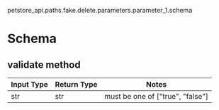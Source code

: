 petstore_api.paths.fake.delete.parameters.parameter_1.schema
# Schema

## validate method
Input Type | Return Type | Notes
------------ | ------------- | -------------
str | str | must be one of ["true", "false"]
